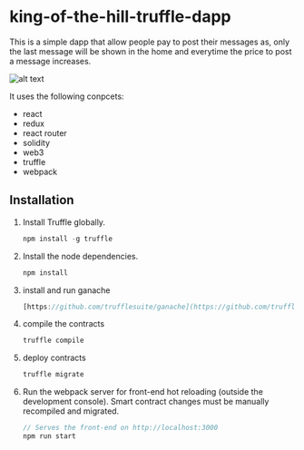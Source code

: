 # king-of-the-hill-truffle-dapp



This is a simple dapp that allow people pay to post their messages as, only the last message will be shown in the home
and everytime the price to post a message increases.


![alt text](https://raw.githubusercontent.com/victorrseloy/king-of-the-hill-truffle-dapp/master/static/recording.gif)

It uses the following conpcets:
* react
* redux
* react router
* solidity
* web3
* truffle
* webpack

## Installation

1. Install Truffle globally.
    ```javascript
    npm install -g truffle
    ```

2. Install the node dependencies.
    ```javascript
    npm install
    ```

3. install and run ganache
    ```javascript
    [https://github.com/trufflesuite/ganache](https://github.com/trufflesuite/ganache)
    ```


4. compile the contracts
    ```javascript
    truffle compile
    ```

5. deploy contracts
    ```javascript
    truffle migrate
    ```

5. Run the webpack server for front-end hot reloading (outside the development console). Smart contract changes must be manually recompiled and migrated.
    ```javascript
    // Serves the front-end on http://localhost:3000
    npm run start
    ```




